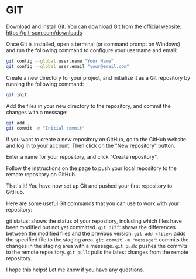 # GIT

Download and install Git. You can download Git from the official website: https://git-scm.com/downloads

Once Git is installed, open a terminal (or command prompt on Windows) and run the following command to configure your username and email:

```bash
git config --global user.name "Your Name"
git config --global user.email "your@email.com"
```

Create a new directory for your project, and initialize it as a Git repository by running the following command:

```bash
git init
```

Add the files in your new directory to the repository, and commit the changes with a message:

```bash
git add .
git commit -m "Initial commit"
```

If you want to create a new repository on GitHub, go to the GitHub website and log in to your account. Then click on the "New repository" button.

Enter a name for your repository, and click "Create repository".

Follow the instructions on the page to push your local repository to the remote repository on GitHub.

That's it! You have now set up Git and pushed your first repository to GitHub.

Here are some useful Git commands that you can use to work with your repository:

git status: shows the status of your repository, including which files have been modified but not yet committed.
`git diff`: shows the differences between the modified files and the previous version.
`git add <file>`: adds the specified file to the staging area.
`git commit -m "message"`: commits the changes in the staging area with a message.
`git push`: pushes the commits to the remote repository.
`git pull`: pulls the latest changes from the remote repository.

I hope this helps! Let me know if you have any questions.
